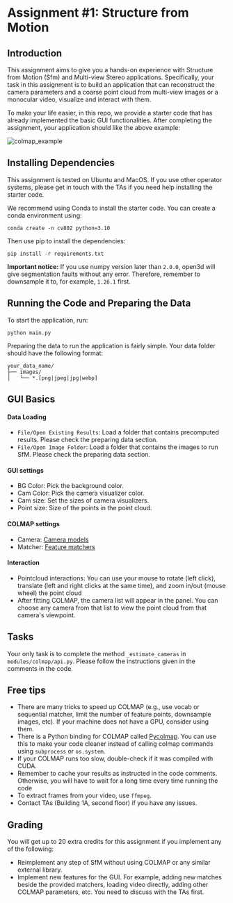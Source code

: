 # Assignment #1: Structure from Motion
## Introduction
This assignment aims to give you a hands-on experience with Structure from Motion (Sfm) and Multi-view Stereo applications.
Specifically, your task in this assignment is to build an application that can reconstruct the camera parameters and a coarse point cloud
from multi-view images or a monocular video, visualize and interact with them. 

To make your life easier, in this repo, we provide a starter code that has already implemented the basic GUI functionalities. After completing the assignment,
your application should like the above example:

![colmap_example](./assets/examples/colmap.gif)


## Installing Dependencies
This assignment is tested on Ubuntu and MacOS. If you use other operator systems, please get in touch with the TAs if you need help installing the starter code.

We recommend using Conda to install the starter code. You can create a conda environment using:
```
conda create -n cv802 python=3.10
```

Then use pip to install the dependencies:
```
pip install -r requirements.txt
```

**Important notice:** If you use numpy version later than `2.0.0`, open3d will give segmentation faults without any error. Therefore, remember to downsample it to, for example, `1.26.1` first.

## Running the Code and Preparing the Data
To start the application, run:
```
python main.py
```

Preparing the data to run the application is fairly simple. Your data folder should have the following format:
```plaintext
your_data_name/
├── images/
│   └── *.[png|jpeg|jpg|webp]
```

## GUI Basics
#### Data Loading
- `File/Open Existing Results`: Load a folder that contains precomputed results. Please check the preparing data section.
- `File/Open Image Folder`: Load a folder that contains the images to run SfM. Please check the preparing data section.

#### GUI settings
- BG Color: Pick the background color.
- Cam Color: Pick the camera visualizer color.
- Cam size: Set the sizes of camera visualizers.
- Point size: Size of the points in the point cloud.

#### COLMAP settings
- Camera: [Camera models](https://colmap.github.io/cameras.html)
- Matcher: [Feature matchers](https://colmap.github.io/tutorial.html#feature-matching-and-geometric-verification)

#### Interaction
- Pointcloud interactions: You can use your mouse to rotate (left click), translate (left and right clicks at the same time), and zoom in/out (mouse wheel) the point cloud
- After fitting COLMAP, the camera list will appear in the panel. You can choose any camera from that list to view the point cloud from that camera's viewpoint.


## Tasks
Your only task is to complete the method `_estimate_cameras` in `modules/colmap/api.py`. Please follow the instructions given in the comments in the code.

## Free tips
- There are many tricks to speed up COLMAP (e.g., use vocab or sequential matcher, limit the number of feature points, downsample images, etc).
If your machine does not have a GPU, consider using them.
- There is a Python binding for COLMAP called [Pycolmap](https://github.com/colmap/pycolmap). You can use this to make your code cleaner instead 
of calling colmap commands using `subprocess` or `os.system`.
- If your COLMAP runs too slow, double-check if it was compiled with CUDA.
- Remember to cache your results as instructed in the code comments. Otherwise, you will have to wait for a long time every time running the code
- To extract frames from your video, use `ffmpeg`.
- Contact TAs (Building 1A, second floor) if you have any issues.

## Grading

You will get up to 20 extra credits for this assignment if you implement any of the following:
- Reimplement any step of SfM without using COLMAP or any similar external library.
- Implement new features for the GUI. For example, adding new matches beside the provided matchers, loading video directly, adding other 
COLMAP parameters, etc. You need to discuss with the TAs first.

